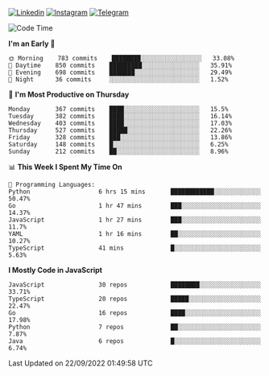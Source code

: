 [![Linkedin](https://img.shields.io/badge/-Archie-blue?style=flat-square&labelColor=gray&logo=Linkedin&logoColor=white&link=https://www.linkedin.com/in/archisdi)](https://www.linkedin.com/in/archisdi)
[![Instagram](https://img.shields.io/badge/-@archisdi-orange?style=flat-square&labelColor=gray&logo=Instagram&logoColor=white&link=https://www.instagram.com/archisdi)](https://www.instagram.com/archisdi)
[![Telegram](https://img.shields.io/badge/-aai-informational?style=flat-square&labelColor=gray&logo=telegram&logoColor=white&link=https://t.me/archisdi)](https://t.me/archisdi)

<!--START_SECTION:waka-->
![Code Time](http://img.shields.io/badge/Code%20Time-1%2C662%20hrs%2020%20mins-blue)

**I'm an Early 🐤** 

```text
🌞 Morning    783 commits    ████████░░░░░░░░░░░░░░░░░   33.08% 
🌆 Daytime    850 commits    █████████░░░░░░░░░░░░░░░░   35.91% 
🌃 Evening    698 commits    ███████░░░░░░░░░░░░░░░░░░   29.49% 
🌙 Night      36 commits     ░░░░░░░░░░░░░░░░░░░░░░░░░   1.52%

```
📅 **I'm Most Productive on Thursday** 

```text
Monday       367 commits    ████░░░░░░░░░░░░░░░░░░░░░   15.5% 
Tuesday      382 commits    ████░░░░░░░░░░░░░░░░░░░░░   16.14% 
Wednesday    403 commits    ████░░░░░░░░░░░░░░░░░░░░░   17.03% 
Thursday     527 commits    █████░░░░░░░░░░░░░░░░░░░░   22.26% 
Friday       328 commits    ███░░░░░░░░░░░░░░░░░░░░░░   13.86% 
Saturday     148 commits    █░░░░░░░░░░░░░░░░░░░░░░░░   6.25% 
Sunday       212 commits    ██░░░░░░░░░░░░░░░░░░░░░░░   8.96%

```


📊 **This Week I Spent My Time On** 

```text
💬 Programming Languages: 
Python                   6 hrs 15 mins       ████████████░░░░░░░░░░░░░   50.47% 
Go                       1 hr 47 mins        ███░░░░░░░░░░░░░░░░░░░░░░   14.37% 
JavaScript               1 hr 27 mins        ███░░░░░░░░░░░░░░░░░░░░░░   11.7% 
YAML                     1 hr 16 mins        ██░░░░░░░░░░░░░░░░░░░░░░░   10.27% 
TypeScript               41 mins             █░░░░░░░░░░░░░░░░░░░░░░░░   5.63%

```

**I Mostly Code in JavaScript** 

```text
JavaScript               30 repos            ████████░░░░░░░░░░░░░░░░░   33.71% 
TypeScript               20 repos            █████░░░░░░░░░░░░░░░░░░░░   22.47% 
Go                       16 repos            ████░░░░░░░░░░░░░░░░░░░░░   17.98% 
Python                   7 repos             ██░░░░░░░░░░░░░░░░░░░░░░░   7.87% 
Java                     6 repos             █░░░░░░░░░░░░░░░░░░░░░░░░   6.74%

```



 Last Updated on 22/09/2022 01:49:58 UTC
<!--END_SECTION:waka-->